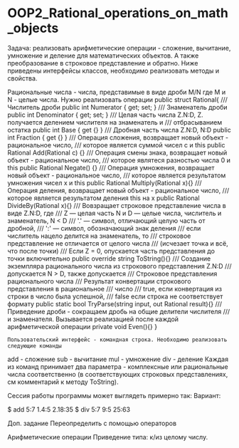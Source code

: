 # OOP2_Rational_operations_on_math_objects
Задача: реализовать арифметические операции - сложение, вычитание, умножение и деление для математических объектов. 
А также преобразование в строковое представление и обратно. 
Ниже приведены интерфейсы классов, необходимо реализовать методы и свойства.

Рациональные числа - числа, представимые в виде дроби M/N где M и N - целые числа. Нужно реализовать операции
    public struct Rational{
        /// Числитель дроби
        public int Numerator { get; set; }
        /// Знаменатель дроби
        public int Denominator { get; set; }
        /// Целая часть числа Z.N:D, Z. получается делением числителя на знаменатель и
        /// отбрасыванием остатка
        public int Base { get {} }
        /// Дробная часть числа Z.N:D, N:D
        public int Fraction { get {} }
        /// Операция сложения, возвращает новый объект - рациональное число,
        /// которое является суммой чисел c и this
        public Rational Add(Rational c) {}
        /// Операция смены знака, возвращает новый объект - рациональное число,
        /// которое являтеся разностью числа 0 и this
        public Rational Negate() {}
        /// Операция умножения, возвращает новый объект - рациональное число,
        /// которое является результатом умножения чисел x и this
        public Rational Multiply(Rational x){}
        /// Операция деления, возвращает новый объект - рациональное число,
        /// которое является результатом деления this на x
        public Rational DivideBy(Rational x){}
        /// Вовзращает строковое представление числа в виде Z.N:D, где
        /// Z — целая часть N и D — целые числа, числитель и знаменатель, N < D
        /// '.' — символ, отличающий целую часть от дробной,
        /// ':' — символ, обозначающий знак деления
        /// если числитель нацело делится на знаменатель, то
        /// строковое представление не отличается от целого числа
        /// (исчезает точка и всё, что после точки)
        /// Если Z = 0, опускается часть представления до точки включительно
        public override string ToString(){}
        /// Создание экземпляра рационального числа из строкового представления Z.N:D
        /// допускается N > D, также допускается
        /// Строковое представления рационального числа
        /// Результат конвертации строкового представления в рациональное
        /// число
        /// true, если конвертация из строки в число была успешной,
        /// false если строка не соответствует формату
        public static bool TryParse(string input, out Rational result){}
        /// Приведение дроби - сокращаем дробь на общие делители числителя
        /// и знаменателя. Вызывается реализацией после каждой арифметической операции
        private void Even(){}
    }
    
    Пользовательский интерфейс - командная строка. Необходимо реализовать следующие команды
add - сложение
sub - вычитание
mul - умножение
div - деление
Каждая из команд принимает два параметра - комплексные или рациональные числа соответственно (в соответствующих строковых представлениях, см комментарий к методу ToString).

Сессия работы программы может выглядеть примерно так:
Вариант:

  $ add 5:7 1.4:5
  2.18:35
  $ div 5:7 9:5
  25:63
  
Доп. задание
Переопределить с помощью операторов

Арифметические операции
Приведение типа:
к/из целому числу.
